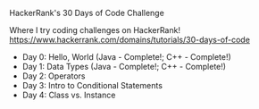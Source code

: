 HackerRank's 30 Days of Code Challenge  

Where I try coding challenges on HackerRank! https://www.hackerrank.com/domains/tutorials/30-days-of-code  

+ Day 0: Hello, World (Java - Complete!; C++ - Complete!)
+ Day 1: Data Types (Java - Complete!; C++ - Complete!) 
+ Day 2: Operators 
+ Day 3: Intro to Conditional Statements 
+ Day 4: Class vs. Instance
